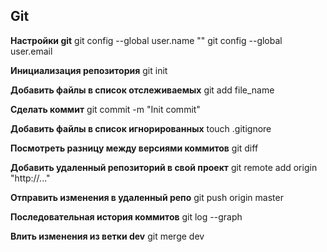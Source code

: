## Git ##

**Настройки git**
git config --global user.name ""
git config --global user.email

**Инициализация репозитория**
git init

**Добавить файлы в список отслеживаемых**
git add file_name

**Сделать коммит**
git commit -m "Init commit"

**Добавить файлы в список игнорированных**
touch .gitignore

**Посмотреть разницу между версиями коммитов**
git diff

**Добавить удаленный репозиторий в свой проект**
git remote add origin "http://..."

**Отправить изменения в удаленный репо**
git push origin master

**Последовательная история коммитов**
git log --graph

**Влить изменения из ветки dev**
git merge dev
